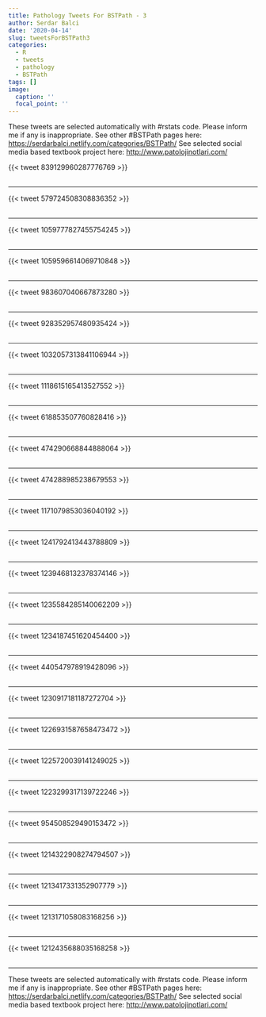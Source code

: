 ```yaml
---
title: Pathology Tweets For BSTPath - 3
author: Serdar Balci
date: '2020-04-14'
slug: tweetsForBSTPath3
categories:
  - R
  - tweets
  - pathology
  - BSTPath
tags: []
image:
  caption: ''
  focal_point: ''
---
```



These tweets are selected automatically with #rstats code. Please inform me if any is inappropriate.
See other #BSTPath pages here: https://serdarbalci.netlify.com/categories/BSTPath/ 
See selected social media based textbook project here: http://www.patolojinotlari.com/

{{< tweet 839129960287776769 >}}
<br>
<br>
<hr>
{{< tweet 579724508308836352 >}}
<br>
<br>
<hr>
{{< tweet 1059777827455754245 >}}
<br>
<br>
<hr>
{{< tweet 1059596614069710848 >}}
<br>
<br>
<hr>
{{< tweet 983607040667873280 >}}
<br>
<br>
<hr>
{{< tweet 928352957480935424 >}}
<br>
<br>
<hr>
{{< tweet 1032057313841106944 >}}
<br>
<br>
<hr>
{{< tweet 1118615165413527552 >}}
<br>
<br>
<hr>
{{< tweet 618853507760828416 >}}
<br>
<br>
<hr>
{{< tweet 474290668844888064 >}}
<br>
<br>
<hr>
{{< tweet 474288985238679553 >}}
<br>
<br>
<hr>
{{< tweet 1171079853036040192 >}}
<br>
<br>
<hr>
{{< tweet 1241792413443788809 >}}
<br>
<br>
<hr>
{{< tweet 1239468132378374146 >}}
<br>
<br>
<hr>
{{< tweet 1235584285140062209 >}}
<br>
<br>
<hr>
{{< tweet 1234187451620454400 >}}
<br>
<br>
<hr>
{{< tweet 440547978919428096 >}}
<br>
<br>
<hr>
{{< tweet 1230917181187272704 >}}
<br>
<br>
<hr>
{{< tweet 1226931587658473472 >}}
<br>
<br>
<hr>
{{< tweet 1225720039141249025 >}}
<br>
<br>
<hr>
{{< tweet 1223299317139722246 >}}
<br>
<br>
<hr>
{{< tweet 954508529490153472 >}}
<br>
<br>
<hr>
{{< tweet 1214322908274794507 >}}
<br>
<br>
<hr>
{{< tweet 1213417331352907779 >}}
<br>
<br>
<hr>
{{< tweet 1213171058083168256 >}}
<br>
<br>
<hr>
{{< tweet 1212435688035168258 >}}
<br>
<br>
<hr>


These tweets are selected automatically with #rstats code. Please inform me if any is inappropriate.
See other #BSTPath pages here: https://serdarbalci.netlify.com/categories/BSTPath/ 
See selected social media based textbook project here: http://www.patolojinotlari.com/

